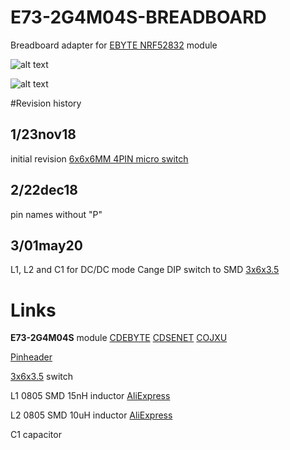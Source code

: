 # E73-2G4M04S-BREADBOARD

Breadboard adapter for [EBYTE NRF52832](http://ali.pub/2z6fva) module

![alt text](https://raw.githubusercontent.com/KooLru/E73-2G4M04S-BREADBOARD/Images/20181222_213709.jpg)

![alt text](/Images/20181222_213709.jpg)

#Revision history

## 1/23nov18 
  initial revision 
  [6x6x6MM 4PIN micro switch](http://ali.pub/2zep72)
## 2/22dec18 
  pin names without "P"

## 3/01may20
  L1, L2 and C1 for DC/DC mode
  Cange DIP switch to SMD [3x6x3.5](https://l.kool.ru/obw9w)
  

# Links

**E73-2G4M04S** module [CDEBYTE](http://ali.pub/2z6fva) [CDSENET](https://l.kool.ru/1j7gn) [COJXU](https://l.kool.ru/li1hl)

[Pinheader](http://ali.pub/2zeo7o)

[3x6x3.5](https://l.kool.ru/obw9w) switch

L1 0805 SMD 15nH inductor [AliExpress](https://l.kool.ru/m-3i2)

L2 0805 SMD 10uH inductor [AliExpress](https://l.kool.ru/w-op5)

C1 capacitor





